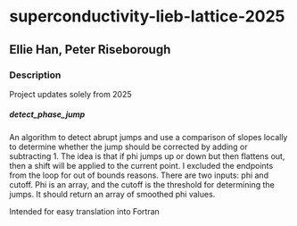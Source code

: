 # superconductivity-lieb-lattice-2025
## Ellie Han, Peter Riseborough
### Description

Project updates solely from 2025

##### detect_phase_jump

An algorithm to detect abrupt jumps and use a comparison of slopes locally to determine whether the jump should be corrected by adding or subtracting 1. The idea is that if phi jumps up or down but then flattens out, then a shift will be applied to the current point. I excluded the endpoints from the loop for out of bounds reasons. There are two inputs: phi and cutoff. Phi is an array, and the cutoff is the threshold for determining the jumps. It should return an array of smoothed phi values.

Intended for easy translation into Fortran